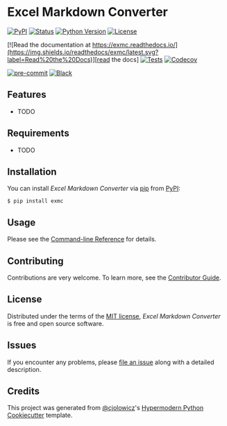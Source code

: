 # Excel Markdown Converter

[![PyPI](https://img.shields.io/pypi/v/exmc.svg)][pypi status]
[![Status](https://img.shields.io/pypi/status/exmc.svg)][pypi status]
[![Python Version](https://img.shields.io/pypi/pyversions/exmc)][pypi status]
[![License](https://img.shields.io/pypi/l/exmc)][license]

[![Read the documentation at https://exmc.readthedocs.io/](https://img.shields.io/readthedocs/exmc/latest.svg?label=Read%20the%20Docs)][read the docs]
[![Tests](https://github.com/idlewith/exmc/workflows/Tests/badge.svg)][tests]
[![Codecov](https://codecov.io/gh/idlewith/exmc/branch/main/graph/badge.svg)][codecov]

[![pre-commit](https://img.shields.io/badge/pre--commit-enabled-brightgreen?logo=pre-commit&logoColor=white)][pre-commit]
[![Black](https://img.shields.io/badge/code%20style-black-000000.svg)][black]

[pypi status]: https://pypi.org/project/exmc/
[read the docs]: https://exmc.readthedocs.io/
[tests]: https://github.com/idlewith/exmc/actions?workflow=Tests
[codecov]: https://app.codecov.io/gh/idlewith/exmc
[pre-commit]: https://github.com/pre-commit/pre-commit
[black]: https://github.com/psf/black

## Features

- TODO

## Requirements

- TODO

## Installation

You can install _Excel Markdown Converter_ via [pip] from [PyPI]:

```console
$ pip install exmc
```

## Usage

Please see the [Command-line Reference] for details.

## Contributing

Contributions are very welcome.
To learn more, see the [Contributor Guide].

## License

Distributed under the terms of the [MIT license][license],
_Excel Markdown Converter_ is free and open source software.

## Issues

If you encounter any problems,
please [file an issue] along with a detailed description.

## Credits

This project was generated from [@cjolowicz]'s [Hypermodern Python Cookiecutter] template.

[@cjolowicz]: https://github.com/cjolowicz
[pypi]: https://pypi.org/
[hypermodern python cookiecutter]: https://github.com/cjolowicz/cookiecutter-hypermodern-python
[file an issue]: https://github.com/idlewith/exmc/issues
[pip]: https://pip.pypa.io/

<!-- github-only -->

[license]: https://github.com/idlewith/exmc/blob/main/LICENSE
[contributor guide]: https://github.com/idlewith/exmc/blob/main/CONTRIBUTING.md
[command-line reference]: https://exmc.readthedocs.io/en/latest/usage.html
